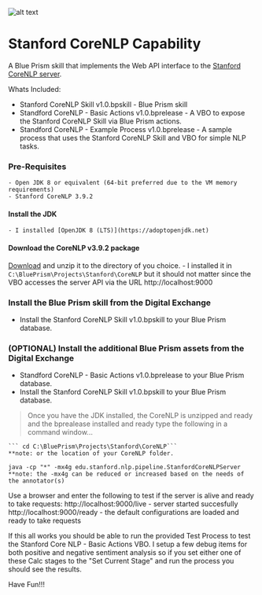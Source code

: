 ![alt text](https://digitalexchange.blueprism.com/dpCatalogForm/renderFile/fe5c17a0-ff99-4f4c-bbe6-fc0792132f40 "DX Community Developer")

<!-- [Markdown Cheetsheet](https://github.com/adam-p/markdown-here/wiki/Markdown-Cheatsheet#links) -->

<!-- Asset Name -->
# Stanford CoreNLP Capability

<!-- Asset Pitch -->
A Blue Prism skill that implements the Web API interface to the [Stanford CoreNLP server](https://stanfordnlp.github.io/CoreNLP/ "Stanford CoreNLP wiki page").

Whats Included:
+ Stanford CoreNLP Skill v1.0.bpskill - Blue Prism skill
+ Standford CoreNLP - Basic Actions v1.0.bprelease - A VBO to expose the Stanford CoreNLP Skill via Blue Prism actions. 
+ Standford CoreNLP - Example Process v1.0.bprelease - A sample process that uses the Stanford CoreNLP Skill and VBO for simple NLP tasks.

### Pre-Requisites

	- Open JDK 8 or equivalent (64-bit preferred due to the VM memory requirements)
	- Stanford CoreNLP 3.9.2

#### Install the JDK
	- I installed [OpenJDK 8 (LTS)](https://adoptopenjdk.net)

#### Download the CoreNLP v3.9.2 package
[Download](https://stanfordnlp.github.io/CoreNLP/index.html#download) and unzip it to the directory of you choice. 
	- I installed it in ``` C:\BluePrism\Projects\Stanford\CoreNLP ``` but it should not matter since the VBO accesses the server API via the URL http://localhost:9000

### Install the Blue Prism skill from the Digital Exchange
- Install the Stanford CoreNLP Skill v1.0.bpskill to your Blue Prism database.

### (OPTIONAL) Install the additional Blue Prism assets from the Digital Exchange
- Standford CoreNLP - Basic Actions v1.0.bprelease to your Blue Prism database.
- Install the Stanford CoreNLP Skill v1.0.bpskill to your Blue Prism database.

> Once you have the JDK installed, the CoreNLP is unzipped and ready and the bprealease installed and ready type the following in a command window...

	``` cd C:\BluePrism\Projects\Stanford\CoreNLP```
	**note: or the location of your CoreNLP folder.

	java -cp "*" -mx4g edu.stanford.nlp.pipeline.StanfordCoreNLPServer **note: the -mx4g can be reduced or increased based on the needs of the annotator(s)

Use a browser and enter the following to test if the server is alive and ready to take requests:
	http://localhost:9000/live - server started succesfully
	http://localhost:9000/ready - the default configurations are loaded and ready to take requests

If this all works you should be able to run the provided Test Process to test the Stanford Core NLP - Basic Actions VBO.
I setup a few debug items for both positive and negative sentiment analysis so if you set either one of these Calc stages to the "Set Current Stage" and run the process you should see the results.

Have Fun!!!


